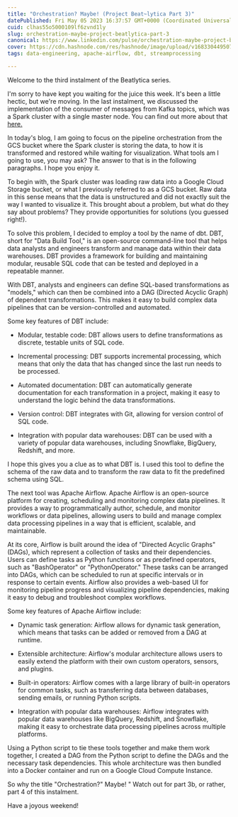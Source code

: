 ```yaml
---
title: "Orchestration? Maybe! (Project Beat~lytica Part 3)"
datePublished: Fri May 05 2023 16:37:57 GMT+0000 (Coordinated Universal Time)
cuid: clhas55o5000109lf6zvnd1ly
slug: orchestration-maybe-project-beatlytica-part-3
canonical: https://www.linkedin.com/pulse/orchestration-maybe-project-beatlytica-part-3-warui-wanjiru-/
cover: https://cdn.hashnode.com/res/hashnode/image/upload/v1683304495077/93157442-fd03-4033-87fe-fa3275902f43.png
tags: data-engineering, apache-airflow, dbt, streamprocessing

---
```


Welcome to the third instalment of the Beatlytica series.

I'm sorry to have kept you waiting for the juice this week. It's been a little hectic, but we're moving. In the last instalment, we discussed the implementation of the consumer of messages from Kafka topics, which was a Spark cluster with a single master node. You can find out more about that [here.](https://www.linkedin.com/pulse/setting-up-spark-cluster-read-messages-from-part-2-warui-wanjiru-/)

In today's blog, I am going to focus on the pipeline orchestration from the GCS bucket where the Spark cluster is storing the data, to how it is transformed and restored while waiting for visualization. What tools am I going to use, you may ask? The answer to that is in the following paragraphs. I hope you enjoy it.

To begin with, the Spark cluster was loading raw data into a Google Cloud Storage bucket, or what I previously referred to as a GCS bucket. Raw data in this sense means that the data is unstructured and did not exactly suit the way I wanted to visualize it. This brought about a problem, but what do they say about problems? They provide opportunities for solutions (you guessed right!).

To solve this problem, I decided to employ a tool by the name of dbt. DBT, short for "Data Build Tool," is an open-source command-line tool that helps data analysts and engineers transform and manage data within their data warehouses. DBT provides a framework for building and maintaining modular, reusable SQL code that can be tested and deployed in a repeatable manner.

With DBT, analysts and engineers can define SQL-based transformations as "models," which can then be combined into a DAG (Directed Acyclic Graph) of dependent transformations. This makes it easy to build complex data pipelines that can be version-controlled and automated.

Some key features of DBT include:

* Modular, testable code: DBT allows users to define transformations as discrete, testable units of SQL code.
    
* Incremental processing: DBT supports incremental processing, which means that only the data that has changed since the last run needs to be processed.
    
* Automated documentation: DBT can automatically generate documentation for each transformation in a project, making it easy to understand the logic behind the data transformations.
    
* Version control: DBT integrates with Git, allowing for version control of SQL code.
    
* Integration with popular data warehouses: DBT can be used with a variety of popular data warehouses, including Snowflake, BigQuery, Redshift, and more.
    

I hope this gives you a clue as to what DBT is. I used this tool to define the schema of the raw data and to transform the raw data to fit the predefined schema using SQL.

The next tool was Apache Airflow. Apache Airflow is an open-source platform for creating, scheduling and monitoring complex data pipelines. It provides a way to programmatically author, schedule, and monitor workflows or data pipelines, allowing users to build and manage complex data processing pipelines in a way that is efficient, scalable, and maintainable.

At its core, Airflow is built around the idea of "Directed Acyclic Graphs" (DAGs), which represent a collection of tasks and their dependencies. Users can define tasks as Python functions or as predefined operators, such as "BashOperator" or "PythonOperator." These tasks can be arranged into DAGs, which can be scheduled to run at specific intervals or in response to certain events. Airflow also provides a web-based UI for monitoring pipeline progress and visualizing pipeline dependencies, making it easy to debug and troubleshoot complex workflows.

Some key features of Apache Airflow include:

* Dynamic task generation: Airflow allows for dynamic task generation, which means that tasks can be added or removed from a DAG at runtime.
    
* Extensible architecture: Airflow's modular architecture allows users to easily extend the platform with their own custom operators, sensors, and plugins.
    
* Built-in operators: Airflow comes with a large library of built-in operators for common tasks, such as transferring data between databases, sending emails, or running Python scripts.
    
* Integration with popular data warehouses: Airflow integrates with popular data warehouses like BigQuery, Redshift, and Snowflake, making it easy to orchestrate data processing pipelines across multiple platforms.
    

Using a Python script to tie these tools together and make them work together, I created a DAG from the Python script to define the DAGs and the necessary task dependencies. This whole architecture was then bundled into a Docker container and run on a Google Cloud Compute Instance.

So why the title "Orchestration?" Maybe! " Watch out for part 3b, or rather, part 4 of this instalment.

Have a joyous weekend!